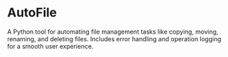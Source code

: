 # AutoFile
 A Python tool for automating file management tasks like copying, moving, renaming, and deleting files. Includes error handling and operation logging for a smooth user experience.
